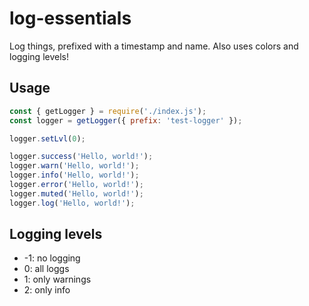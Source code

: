 # log-essentials
Log things, prefixed with a timestamp and name. Also uses colors and logging levels!

## Usage
```js
const { getLogger } = require('./index.js');
const logger = getLogger({ prefix: 'test-logger' });

logger.setLvl(0);

logger.success('Hello, world!');
logger.warn('Hello, world!');
logger.info('Hello, world!');
logger.error('Hello, world!');
logger.muted('Hello, world!');
logger.log('Hello, world!');
```

## Logging levels
* -1: no logging
*  0: all loggs
*  1: only warnings
*  2: only info
